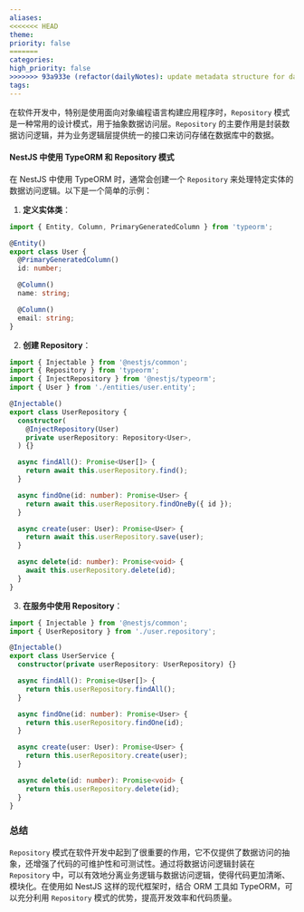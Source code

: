 ```yaml
---
aliases: 
<<<<<<< HEAD
theme: 
priority: false
=======
categories: 
high_priority: false
>>>>>>> 93a933e (refactor(dailyNotes): update metadata structure for daily notes)
tags:
---
```

在软件开发中，特别是使用面向对象编程语言构建应用程序时，`Repository` 模式是一种常用的设计模式，用于抽象数据访问层。`Repository` 的主要作用是封装数据访问逻辑，并为业务逻辑层提供统一的接口来访问存储在数据库中的数据。

#### NestJS 中使用 TypeORM 和 Repository 模式

在 NestJS 中使用 TypeORM 时，通常会创建一个 `Repository` 来处理特定实体的数据访问逻辑。以下是一个简单的示例：

1. **定义实体类**：

```typescript
import { Entity, Column, PrimaryGeneratedColumn } from 'typeorm';

@Entity()
export class User {
  @PrimaryGeneratedColumn()
  id: number;

  @Column()
  name: string;

  @Column()
  email: string;
}
```

2. **创建 Repository**：

```typescript
import { Injectable } from '@nestjs/common';
import { Repository } from 'typeorm';
import { InjectRepository } from '@nestjs/typeorm';
import { User } from './entities/user.entity';

@Injectable()
export class UserRepository {
  constructor(
    @InjectRepository(User)
    private userRepository: Repository<User>,
  ) {}

  async findAll(): Promise<User[]> {
    return await this.userRepository.find();
  }

  async findOne(id: number): Promise<User> {
    return await this.userRepository.findOneBy({ id });
  }

  async create(user: User): Promise<User> {
    return await this.userRepository.save(user);
  }

  async delete(id: number): Promise<void> {
    await this.userRepository.delete(id);
  }
}
```

3. **在服务中使用 Repository**：

```typescript
import { Injectable } from '@nestjs/common';
import { UserRepository } from './user.repository';

@Injectable()
export class UserService {
  constructor(private userRepository: UserRepository) {}

  async findAll(): Promise<User[]> {
    return this.userRepository.findAll();
  }

  async findOne(id: number): Promise<User> {
    return this.userRepository.findOne(id);
  }

  async create(user: User): Promise<User> {
    return this.userRepository.create(user);
  }

  async delete(id: number): Promise<void> {
    return this.userRepository.delete(id);
  }
}
```

### 总结

`Repository` 模式在软件开发中起到了很重要的作用，它不仅提供了数据访问的抽象，还增强了代码的可维护性和可测试性。通过将数据访问逻辑封装在 `Repository` 中，可以有效地分离业务逻辑与数据访问逻辑，使得代码更加清晰、模块化。在使用如 NestJS 这样的现代框架时，结合 ORM 工具如 TypeORM，可以充分利用 `Repository` 模式的优势，提高开发效率和代码质量。